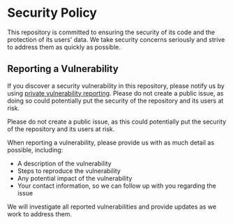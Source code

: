 # Security Policy

This repository is committed to ensuring the security of its code and the protection of its users'
data. We take security concerns seriously and strive to address them as quickly as possible.

## Reporting a Vulnerability

If you discover a security vulnerability in this repository, please notify us by
using [private vulnerability reporting](https://docs.github.com/en/code-security/security-advisories/guidance-on-reporting-and-writing/privately-reporting-a-security-vulnerability).
Please do not create a public issue, as doing so could potentially put the security of the repository and its users at
risk.

Please do not create a public issue, as this could potentially put the security of
the repository and its users at risk.

When reporting a vulnerability, please provide us with as much detail as possible, including:

- A description of the vulnerability
- Steps to reproduce the vulnerability
- Any potential impact of the vulnerability
- Your contact information, so we can follow up with you regarding the issue

We will investigate all reported vulnerabilities and provide updates as we work to address them.
